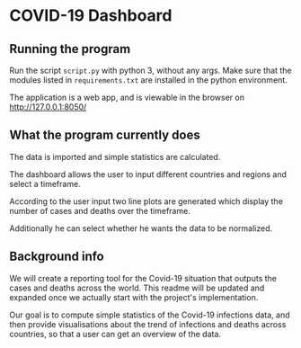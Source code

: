 # COVID-19 Dashboard

## Running the program

Run the script `script.py` with python 3, without any args. Make sure that 
the modules listed in `requirements.txt` are installed in the python 
environment.

The application is a web app, and is viewable in the browser on http://127.0.0.1:8050/

## What the program currently does

The data is imported and simple statistics are calculated.

The dashboard allows the user to input different countries and regions and 
select a timeframe. 

According to the user input two line plots are generated which display the 
number of cases and deaths over the timeframe.

Additionally he can select whether he wants the data to be normalized.

## Background info

We will create a reporting tool for the Covid-19 situation that outputs the 
cases and deaths across the world. This readme will be updated and expanded 
once we actually start with the project's implementation.

Our goal is to compute simple statistics of the Covid-19 infections data, 
and then provide visualisations about the trend of infections and deaths
across countries, so that a user can get an overview of the data.
